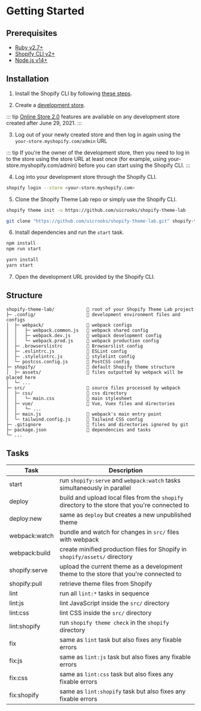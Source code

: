 # Getting Started

## Prerequisites

- [Ruby v2.7+](https://www.ruby-lang.org/en)
- [Shopify CLI v2+](https://shopify.dev/themes/tools/cli/installation)
- [Node.js v14+](https://nodejs.org/en)

<banner />

## Installation

1. Install the Shopify CLI by following [these steps](https://shopify.dev/themes/tools/cli/installation).

2. Create a [development store](https://shopify.dev/themes/tools/development-stores#create-a-development-store-to-build-and-test-your-theme).

::: tip
[Online Store 2.0](https://shopify.dev/themes/migration) features are available on any development store created after June 29, 2021.
:::

3. Log out of your newly created store and then log in again using the `your-store.myshopify.com/admin` URL

::: tip
If you're the owner of the development store, then you need to log in to the store using the store URL at least once (for example, using your-store.myshopify.com/admin) before you can start using the Shopify CLI.
:::

4. Log into your development store through the Shopify CLI.

```sh
shopify login --store <your-store.myshopify.com>
```

5. Clone the Shopify Theme Lab repo or simply use the Shopify CLI.

<CodeGroup>
  <CodeGroupItem title="Shopify CLI" active>

```sh
shopify theme init -u https://github.com/uicrooks/shopify-theme-lab
```

  </CodeGroupItem>

  <CodeGroupItem title="Git">

```sh
git clone "https://github.com/uicrooks/shopify-theme-lab.git" shopify-theme-lab
```

  </CodeGroupItem>
</CodeGroup>

6. Install dependencies and run the `start` task.

<CodeGroup>
  <CodeGroupItem title="NPM" active>

```sh
npm install
npm run start
```

  </CodeGroupItem>

  <CodeGroupItem title="YARN">

```sh
yarn install
yarn start
```

  </CodeGroupItem>
</CodeGroup>

7. Open the development URL provided by the Shopify CLI.

## Structure

```
shopify-theme-lab/            📁 root of your Shopify Theme Lab project
├─ .config/                   📁 development environment files and configs
│  ├─ webpack/                📁 webpack configs
│  │   ├─ webpack.common.js   📄 webpack shared config
│  │   ├─ webpack.dev.js      📄 webpack development config
│  │   └─ webpack.prod.js     📄 webpack production config
│  ├─ .browserslistrc         📄 Browserslist config
│  ├─ .eslintrc.js            📄 ESLint config
│  ├─ .stylelintrc.js         📄 stylelint config
│  └─ postcss.config.js       📄 PostCSS config
├─ shopify/                   📁 default Shopify theme structure
│  ├─ assets/                 📁 files outputted by webpack will be placed here
│  └─ ...
├─ src/                       📁 source files processed by webpack
│  ├─ css/                    📁 css directory
│  │   └─ main.css            📄 main stylesheet
│  ├─ vue/                    📁 Vue, Vuex files and directories
│  │   └─ ...
│  ├─ main.js                 📄 webpack's main entry point
│  └─ tailwind.config.js      📄 Tailwind CSS config
├─ .gitignore                 📄 files and directories ignored by git
├─ package.json               📄 dependencies and tasks
└─ ...
```

## Tasks

| Task | Description |
| - | - |
| start | run `shopify:serve` and `webpack:watch` tasks simultaneously in parallel |
| deploy | build and upload local files from the `shopify` directory to the store that you're connected to |
| deploy:new | same as `deploy` but creates a new unpublished theme |
| webpack:watch | bundle and watch for changes in `src/` files with webpack |
| webpack:build | create minified production files for Shopify in `shopify/assets/` directory |
| shopify:serve | upload the current theme as a development theme to the store that you're connected to |
| shopify:pull | retrieve theme files from Shopify |
| lint | run all `lint:*` tasks in sequence |
| lint:js | lint JavaScript inside the `src/` directory |
| lint:css | lint CSS inside the `src/` directory |
| lint:shopify | run `shopify theme check` in the `shopify` directory |
| fix | same as `lint` task but also fixes any fixable errors |
| fix:js | same as `lint:js` task but also fixes any fixable errors |
| fix:css | same as `lint:css` task but also fixes any fixable errors |
| fix:shopify | same as `lint:shopify` task but also fixes any fixable errors |